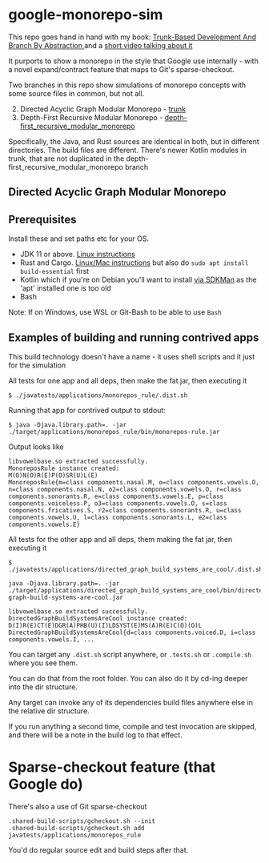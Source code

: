 # google-monorepo-sim

This repo goes hand in hand with my book: [Trunk-Based Development And Branch By Abstraction ](https://tbd-book.com/) and a [short video talking about it](https://tbd-book.com/gmr-vid) 

It purports to show a monorepo in the style that Google use internally - with a novel expand/contract feature that maps to Git's sparse-checkout.

Two branches in this repo show simulations of monorepo concepts with some source files in common, but not all.

2. Directed Acyclic Graph Modular Monorepo - [trunk](https://github.com/paul-hammant/google-monorepo-sim/tree/trunk)
1. Depth-First Recursive Modular Monorepo - [depth-first_recursive_modular_monorepo](https://github.com/paul-hammant/google-monorepo-sim/tree/depth-first_recursive_modular_monorepo)

Specifically, the Java, and Rust sources are identical in both, but in different directories. 
The build files are different. There's newer Kotlin modules in trunk, that are not duplicated 
in the depth-first_recursive_modular_monorepo branch 

## Directed Acyclic Graph Modular Monorepo

## Prerequisites

Install these and set paths etc for your OS.

* JDK 11 or above. [Linux instructions](https://docs.aws.amazon.com/corretto/latest/corretto-21-ug/generic-linux-install.html)
* Rust and Cargo. [Linux/Mac instructions](https://doc.rust-lang.org/cargo/getting-started/installation.html) but also do `sudo apt install build-essential` first
* Kotlin which if you're on Debian you'll want to install [via SDKMan](https://sdkman.io/sdks/kotlin) as the 'apt' installed one is too old
* Bash

Note: If on Windows, use WSL or Git-Bash to be able to use `Bash`

## Examples of building and running contrived apps

This build technology doesn't have a name - it uses shell scripts and it just for the simulation

All tests for one app and all deps, then make the fat jar, then executing it

```
$ ./javatests/applications/monorepos_rule/.dist.sh
```

Running that app for contrived output to stdout:

```
$ java -Djava.library.path=. -jar ./target/applications/monorepos_rule/bin/monorepos-rule.jar
```

Output looks like

```
libvowelbase.so extracted successfully.
MonoreposRule instance created:
M(O)N(O)R(E)P(O)SR(U)L(E)
MonoreposRule{m=class components.nasal.M, o=class components.vowels.O, n=class components.nasal.N, o2=class components.vowels.O, r=class components.sonorants.R, e=class components.vowels.E, p=class components.voiceless.P, o3=class components.vowels.O, s=class components.fricatives.S, r2=class components.sonorants.R, u=class components.vowels.U, l=class components.sonorants.L, e2=class components.vowels.E}
```

All tests for the other app and all deps, them making the fat jar, then executing it 

```
$ ./javatests/applications/directed_graph_build_systems_are_cool/.dist.sh

java -Djava.library.path=. -jar ./target/applications/directed_graph_build_systems_are_cool/bin/directed-graph-build-systems-are-cool.jar

libvowelbase.so extracted successfully.
DirectedGraphBuildSystemsAreCool instance created:
D(I)R(E)CT(E)DGR(A)PHB(U)(I)LDSYST(E)MS(A)R(E)C(O)(O)L
DirectedGraphBuildSystemsAreCool{d=class components.voiced.D, i=class components.vowels.I, ...
```

You can target any `.dist.sh` script anywhere, or `.tests.sh` or `.compile.sh` where you see them.

You can do that from the root folder. You can also do it by cd-ing deeper into the dir structure.

Any target can invoke any of its dependencies build files anywhere else in the relative dir structure.

If you run anything a second time, compile and test invocation are skipped, and there will be a note in the build log to that effect.

# Sparse-checkout feature (that Google do)

There's also a use of Git sparse-checkout

```
.shared-build-scripts/gcheckout.sh --init
.shared-build-scripts/gcheckout.sh add javatests/applications/monorepos_rule
```

You'd do regular source edit and build steps after that.
